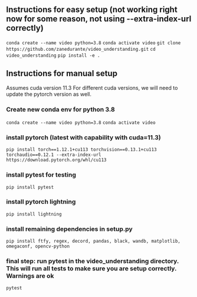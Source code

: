 ## Instructions for easy setup (not working right now for some reason, not using --extra-index-url correctly)
`conda create --name video python=3.8`
`conda activate video`
`git clone https://github.com/zanedurante/video_understanding.git`
`cd video_understanding` 
`pip install -e .`


## Instructions for manual setup
Assumes cuda version 11.3  For different cuda versions, we will need to update the pytorch version as well.


### Create new conda env for python 3.8
`conda create --name video python=3.8`
`conda activate video`

### install pytorch (latest with capability with cuda=11.3)
`pip install torch==1.12.1+cu113 torchvision==0.13.1+cu113 torchaudio==0.12.1 --extra-index-url https://download.pytorch.org/whl/cu113`

### install pytest for testing
`pip install pytest`

### install pytorch lightning
`pip install lightning`

### install remaining dependencies in setup.py 
`pip install ftfy, regex, decord, pandas, black, wandb, matplotlib, omegaconf, opencv-python`

### final step: run pytest in the video_understanding directory.  This will run all tests to make sure you are setup correctly. Warnings are ok
`pytest`